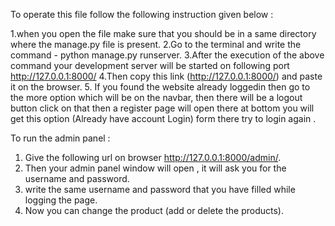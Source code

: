 To operate this file follow the following instruction given below :

1.when you open the file make sure that you should be in a same directory where the manage.py file is present. 
2.Go to the terminal and write the command - python manage.py runserver.
3.After the execution of the above command your development server will be started on following port http://127.0.0.1:8000/
4.Then copy this link (http://127.0.0.1:8000/) and paste it on the browser.
5. If you found the website already loggedin then go to the more option which will be on the navbar, then there will be a logout button click on that then a register page will open there at bottom you will get this option (Already have account Login) form there try to login again . 



To run the admin panel :

1. Give the following url on browser http://127.0.0.1:8000/admin/.
2. Then your admin panel window will open , it will ask you for the username and password.
3. write the same username and password that you have filled while logging the page.
4. Now you can change the product (add or delete the products).
   
    
